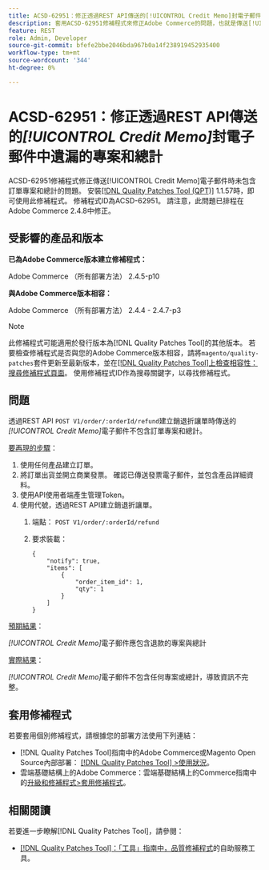 ```yaml
---
title: ACSD-62951：修正透過REST API傳送的[!UICONTROL Credit Memo]封電子郵件中遺漏的專案和總計
description: 套用ACSD-62951修補程式來修正Adobe Commerce的問題，也就是傳送[!UICONTROL Credit Memo]電子郵件時不含訂單專案和總計。
feature: REST
role: Admin, Developer
source-git-commit: bfefe2bbe2046bda967b0a14f238919452935400
workflow-type: tm+mt
source-wordcount: '344'
ht-degree: 0%

---
```


# ACSD-62951：修正透過REST API傳送的&#x200B;*[!UICONTROL Credit Memo]*&#x200B;封電子郵件中遺漏的專案和總計

ACSD-62951修補程式修正傳送[!UICONTROL Credit Memo]電子郵件時未包含訂單專案和總計的問題。 安裝[[!DNL Quality Patches Tool (QPT)]](/help/tools/quality-patches-tool/quality-patches-tool-to-self-serve-quality-patches.md) 1.1.57時，即可使用此修補程式。 修補程式ID為ACSD-62951。 請注意，此問題已排程在Adobe Commerce 2.4.8中修正。

## 受影響的產品和版本

**已為Adobe Commerce版本建立修補程式：**

Adobe Commerce （所有部署方法） 2.4.5-p10

**與Adobe Commerce版本相容：**

Adobe Commerce （所有部署方法） 2.4.4 - 2.4.7-p3

>[!NOTE]
>
>此修補程式可能適用於發行版本為[!DNL Quality Patches Tool]的其他版本。 若要檢查修補程式是否與您的Adobe Commerce版本相容，請將`magento/quality-patches`套件更新至最新版本，並在[[!DNL Quality Patches Tool]上檢查相容性：搜尋修補程式頁面](https://experienceleague.adobe.com/tools/commerce-quality-patches/index.html?lang=zh-Hant)。 使用修補程式ID作為搜尋關鍵字，以尋找修補程式。

## 問題

透過REST API `POST V1/order/:orderId/refund`建立銷退折讓單時傳送的&#x200B;*[!UICONTROL Credit Memo]*&#x200B;電子郵件不包含訂單專案和總計。

<u>要再現的步驟</u>：

1. 使用任何產品建立訂單。
1. 將訂單出貨並開立商業發票。 確認已傳送發票電子郵件，並包含產品詳細資料。
1. 使用API使用者端產生管理Token。
1. 使用代號，透過REST API建立銷退折讓單。
   1. 端點： `POST V1/order/:orderId/refund`
   1. 要求裝載：

      ```
      {  
          "notify": true,  
          "items": [  
              {  
                  "order_item_id": 1,  
                  "qty": 1  
              }  
          ]  
      }  
      ```

<u>預期結果</u>：

*[!UICONTROL Credit Memo]*&#x200B;電子郵件應包含退款的專案與總計

<u>實際結果</u>：

*[!UICONTROL Credit Memo]*&#x200B;電子郵件不包含任何專案或總計，導致資訊不完整。

## 套用修補程式

若要套用個別修補程式，請根據您的部署方法使用下列連結：

* [!DNL Quality Patches Tool]指南中的Adobe Commerce或Magento Open Source內部部署： [[!DNL Quality Patches Tool] >使用狀況](/help/tools/quality-patches-tool/usage.md)。
* 雲端基礎結構上的Adobe Commerce：雲端基礎結構上的Commerce指南中的[升級和修補程式>套用修補程式](https://experienceleague.adobe.com/docs/commerce-cloud-service/user-guide/develop/upgrade/apply-patches.html?lang=zh-Hant)。


## 相關閱讀

若要進一步瞭解[!DNL Quality Patches Tool]，請參閱：

* [[!DNL Quality Patches Tool]：「工具」指南中，品質修補程式](/help/tools/quality-patches-tool/quality-patches-tool-to-self-serve-quality-patches.md)的自助服務工具。
